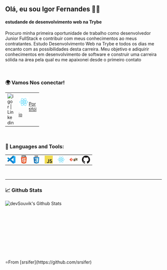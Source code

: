 ## Olá, eu sou Igor Fernandes 👨‍💻

#### estudande de desenvolvimento web na Trybe
Procuro minha primeira oportunidade de trabalho como desenvolvedor Junior FullStack e contribuir com meus conhecimentos ao meus contratantes. Estudo Desenvolvimento Web na Trybe e todos os dias me encanto com as possibilidades desta carreira.
Meu objetivo e adiquirir conhecimentos em desenvolvimento de software e construir uma carreira sólida
na área pela qual eu me apaixonei desde o prímeiro contato

<br />

### 🌍 Vamos Nos conectar!

<table>
   <tr>
      <td>
         <a href="https://www.linkedin.com/in/sifer-igor-fernandes/">
            <img align="left" alt="igor | Linkedin" width="22px" src="https://cdn.jsdelivr.net/npm/simple-icons@v3/icons/linkedin.svg" />
         </a>
      </td>
      <td>
         <a href="https://igor-fernandes.herokuapp.com/">
            <img align="left" alt="React" width="33px"                                             src="https://raw.githubusercontent.com/github/explore/80688e429a7d4ef2fca1e82350fe8e3517d3494d/topics/react/react.png" />
           <p>Portifólio</p>
         </a>
      </td>
   </tr>
</table>

<br />

### 🔧 Languages and Tools:

<table>
   <tr>
      <td>
         <img align="left" alt="Visual Studio Code" width="26px" src="https://raw.githubusercontent.com/github/explore/80688e429a7d4ef2fca1e82350fe8e3517d3494d/topics/visual-studio-code/visual-studio-code.png" />
      </td>
      <td>
         <img align="left" alt="HTML5" width="26px" src="https://raw.githubusercontent.com/github/explore/80688e429a7d4ef2fca1e82350fe8e3517d3494d/topics/html/html.png" />
      </td>
      <td>
         <img align="left" alt="Css" width="26px" src="https://raw.githubusercontent.com/github/explore/80688e429a7d4ef2fca1e82350fe8e3517d3494d/topics/css/css.png" />
      </td>
      <td>
         <img align="left" alt="JavaScript" width="26px" src="https://raw.githubusercontent.com/github/explore/80688e429a7d4ef2fca1e82350fe8e3517d3494d/topics/javascript/javascript.png" />
      </td>
      <td>
         <img align="left" alt="React" width="26px" src="https://raw.githubusercontent.com/github/explore/80688e429a7d4ef2fca1e82350fe8e3517d3494d/topics/react/react.png" />
      </td>
      <td>
         <img align="left" alt="Git" width="26px" src="https://raw.githubusercontent.com/github/explore/80688e429a7d4ef2fca1e82350fe8e3517d3494d/topics/git/git.png" />
      </td>
      <td>
         <img align="left" alt="GitHub" width="26px" src="https://raw.githubusercontent.com/github/explore/78df643247d429f6cc873026c0622819ad797942/topics/github/github.png" />
      </td>
   </tr>
</table>



<br />

---

### 📈 Github Stats

<div>
 <img align="center" src="https://github-readme-stats.vercel.app/api?username=srsifer&include_all_commits=true&count_private=true&show_icons=true&line_height=20&title_color=7A7ADB&icon_color=2234AE&text_color=D3D3D3&bg_color=0,000000,130F40" alt="devSouvik's Github Stats">
</div>

<br />

[linkedin]: https://linkedin.com/in/shettykaran21
[portifólio]: https://igor-fernandes.herokuapp.com/

<br />
<br />
<br />
<br />
<br />
<br />
<br />
<br />
<br />
⭐️From [srsifer](https://github.com/srsifer)
